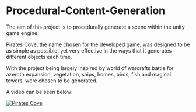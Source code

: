 # Procedural-Content-Generation

The aim of this project is to procedurally generate a scene within the unity game engine.

Pirates Cove, the name chosen for the developed game, was designed to be as simple as possible, yet very effective in the ways that it generates different objects each time.

With the project being largely inspired by world of warcrafts battle for azeroth expansion, vegetation, ships, homes, birds, fish and magical towers, were chosen to be generated.

A video can be seen below:

[![Pirates Cove](https://img.youtube.com/vi/rcGfEd7WlaM/0.jpg)](https://www.youtube.com/watch?v=rcGfEd7WlaM)

